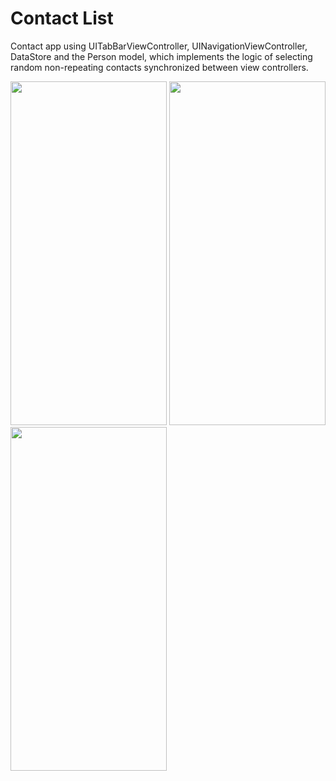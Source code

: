 # Contact List
Contact app using UITabBarViewController, UINavigationViewController, DataStore and the Person model, which implements the logic of selecting random non-repeating contacts synchronized between view controllers.

<img src="https://github.com/ice43/ContactList/assets/92436401/b2312918-79d8-40d8-ae7f-5ffe6919917b" width="250" height="550"/>
<img src="https://github.com/ice43/ContactList/assets/92436401/f6738360-9944-4dd4-9c8e-f0264e1160f5" width="250" height="550"/>
<img src="https://github.com/ice43/ContactList/assets/92436401/cb566472-c4ba-4cb9-8aef-11b39f291dfe" width="250" height="550"/>


